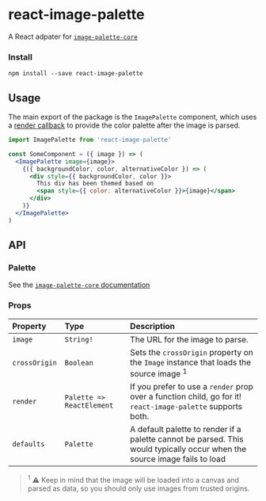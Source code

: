 # react-image-palette


A React adpater for [`image-palette-core`](https://github.com/FormidableLabs/image-palette/tree/master/packages/image-palette-core)


### Install

```
npm install --save react-image-palette
```

## Usage

The main export of the package is the `ImagePalette` component, which uses a [render callback](https://cdb.reacttraining.com/use-a-render-prop-50de598f11ce) to provide the color palette after the image is parsed.

```jsx
import ImagePalette from 'react-image-palette'

const SomeComponent = ({ image }) => (
  <ImagePalette image={image}>
    {({ backgroundColor, color, alternativeColor }) => (
      <div style={{ backgroundColor, color }}>
        This div has been themed based on
        <span style={{ color: alternativeColor }}>{image}</span>
      </div>
    )}
  </ImagePalette>
)
```


## API

### Palette

See the [`image-palette-core` documentation](https://github.com/FormidableLabs/tree/master/packages/image-palette-core#the-palette)

### Props

Property  	| 	Type		|	  Description
:-----------------------|:--------------|:--------------------------------
`image` |   `String!` |  The URL for the image to parse.
`crossOrigin` | `Boolean` | Sets the `crossOrigin` property on the `Image` instance that loads the source image <sup>1</sup>
`render` | `Palette => ReactElement` | If you prefer to use a `render` prop over a function child, go for it! `react-image-palette` supports both.
`defaults` | `Palette` | A default palette to render if a palette cannot be parsed. This would typically occur when the source image fails to load

> <sup>1</sup> ⚠️ Keep in mind that the image will be loaded into a canvas and parsed as data, so you should only use images from trusted origins. 

